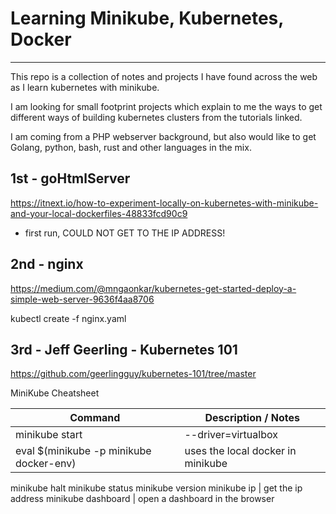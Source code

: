# Learning Minikube, Kubernetes, Docker
---

This repo is a collection of notes and projects I have found across the web as I learn kubernetes with minikube. 

I am looking for small footprint projects which explain to me the ways to get different ways of building kubernetes clusters from the tutorials linked.

I am coming from a PHP webserver background, but also would like to get Golang, python, bash, rust and other languages in the mix.


1st - goHtmlServer
---
https://itnext.io/how-to-experiment-locally-on-kubernetes-with-minikube-and-your-local-dockerfiles-48833fcd90c9

- first run, COULD NOT GET TO THE IP ADDRESS!




2nd - nginx
---
https://medium.com/@mngaonkar/kubernetes-get-started-deploy-a-simple-web-server-9636f4aa8706

kubectl create -f nginx.yaml





3rd - Jeff Geerling - Kubernetes 101
---
https://github.com/geerlingguy/kubernetes-101/tree/master



MiniKube Cheatsheet

Command | Description / Notes
------------ | -------------
minikube start | --driver=virtualbox
eval $(minikube -p minikube docker-env) | uses the local docker in minikube
minikube halt
minikube status
minikube version 
minikube ip | get the ip address
minikube dashboard | open a dashboard in the browser

